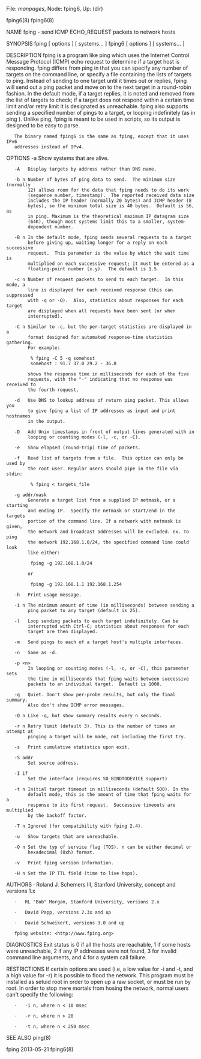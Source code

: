 File: *manpages*,  Node: fping6,  Up: (dir)

fping6(8)                                                            fping6(8)



NAME
       fping - send ICMP ECHO_REQUEST packets to network hosts

SYNOPSIS
       fping [ options ] [ systems... ] fping6 [ options ] [ systems... ]

DESCRIPTION
       fping is a program like ping which uses the Internet Control Message
       Protocol (ICMP) echo request to determine if a target host is
       responding.  fping differs from ping in that you can specify any number
       of targets on the command line, or specify a file containing the lists
       of targets to ping.  Instead of sending to one target until it times
       out or replies, fping will send out a ping packet and move on to the
       next target in a round-robin fashion.  In the default mode, if a target
       replies, it is noted and removed from the list of targets to check; if
       a target does not respond within a certain time limit and/or retry
       limit it is designated as unreachable. fping also supports sending a
       specified number of pings to a target, or looping indefinitely (as in
       ping ). Unlike ping, fping is meant to be used in scripts, so its
       output is designed to be easy to parse.

       The binary named fping6 is the same as fping, except that it uses IPv6
       addresses instead of IPv4.

OPTIONS
       -a   Show systems that are alive.

       -A   Display targets by address rather than DNS name.

       -b n Number of bytes of ping data to send.  The minimum size (normally
            12) allows room for the data that fping needs to do its work
            (sequence number, timestamp).  The reported received data size
            includes the IP header (normally 20 bytes) and ICMP header (8
            bytes), so the minimum total size is 40 bytes.  Default is 56, as
            in ping. Maximum is the theoretical maximum IP datagram size
            (64K), though most systems limit this to a smaller, system-
            dependent number.

       -B n In the default mode, fping sends several requests to a target
            before giving up, waiting longer for a reply on each successive
            request.  This parameter is the value by which the wait time is
            multiplied on each successive request; it must be entered as a
            floating-point number (x.y).  The default is 1.5.

       -c n Number of request packets to send to each target.  In this mode, a
            line is displayed for each received response (this can suppressed
            with -q or -Q).  Also, statistics about responses for each target
            are displayed when all requests have been sent (or when
            interrupted).

       -C n Similar to -c, but the per-target statistics are displayed in a
            format designed for automated response-time statistics gathering.
            For example:

             % fping -C 5 -q somehost
             somehost : 91.7 37.0 29.2 - 36.8

            shows the response time in milliseconds for each of the five
            requests, with the "-" indicating that no response was received to
            the fourth request.

       -d   Use DNS to lookup address of return ping packet. This allows you
            to give fping a list of IP addresses as input and print hostnames
            in the output.

       -D   Add Unix timestamps in front of output lines generated with in
            looping or counting modes (-l, -c, or -C).

       -e   Show elapsed (round-trip) time of packets.

       -f   Read list of targets from a file.  This option can only be used by
            the root user. Regular users should pipe in the file via stdin:

             % fping < targets_file

       -g addr/mask
            Generate a target list from a supplied IP netmask, or a starting
            and ending IP.  Specify the netmask or start/end in the targets
            portion of the command line. If a network with netmask is given,
            the network and broadcast addresses will be excluded. ex. To ping
            the network 192.168.1.0/24, the specified command line could look
            like either:

             fping -g 192.168.1.0/24

            or

             fping -g 192.168.1.1 192.168.1.254

       -h   Print usage message.

       -i n The minimum amount of time (in milliseconds) between sending a
            ping packet to any target (default is 25).

       -l   Loop sending packets to each target indefinitely. Can be
            interrupted with Ctrl-C; statistics about responses for each
            target are then displayed.

       -m   Send pings to each of a target host's multiple interfaces.

       -n   Same as -d.

       -p <n>
            In looping or counting modes (-l, -c, or -C), this parameter sets
            the time in milliseconds that fping waits between successive
            packets to an individual target.  Default is 1000.

       -q   Quiet. Don't show per-probe results, but only the final summary.
            Also don't show ICMP error messages.

       -Q n Like -q, but show summary results every n seconds.

       -r n Retry limit (default 3). This is the number of times an attempt at
            pinging a target will be made, not including the first try.

       -s   Print cumulative statistics upon exit.

       -S addr
            Set source address.

       -I if
            Set the interface (requires SO_BINDTODEVICE support)

       -t n Initial target timeout in milliseconds (default 500). In the
            default mode, this is the amount of time that fping waits for a
            response to its first request.  Successive timeouts are multiplied
            by the backoff factor.

       -T n Ignored (for compatibility with fping 2.4).

       -u   Show targets that are unreachable.

       -O n Set the typ of service flag (TOS). n can be either decimal or
            hexadecimal (0xh) format.

       -v   Print fping version information.

       -H n Set the IP TTL field (time to live hops).

AUTHORS
       ·   Roland J. Schemers III, Stanford University, concept and versions
           1.x

       ·   RL "Bob" Morgan, Stanford University, versions 2.x

       ·   David Papp, versions 2.3x and up

       ·   David Schweikert, versions 3.0 and up

       fping website: <http://www.fping.org>

DIAGNOSTICS
       Exit status is 0 if all the hosts are reachable, 1 if some hosts were
       unreachable, 2 if any IP addresses were not found, 3 for invalid
       command line arguments, and 4 for a system call failure.

RESTRICTIONS
       If certain options are used (i.e, a low value for -i and -t, and a high
       value for -r) it is possible to flood the network. This program must be
       installed as setuid root in order to open up a raw socket, or must be
       run by root. In order to stop mere mortals from hosing the network,
       normal users can't specify the following:

       ·   -i n, where n < 10 msec

       ·   -r n, where n > 20

       ·   -t n, where n < 250 msec

SEE ALSO
       ping(8)



fping                             2013-05-21                         fping6(8)
